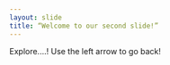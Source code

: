 ```yaml
---
layout: slide
title: “Welcome to our second slide!”
---
```

Explore....!
Use the left arrow to go back!
